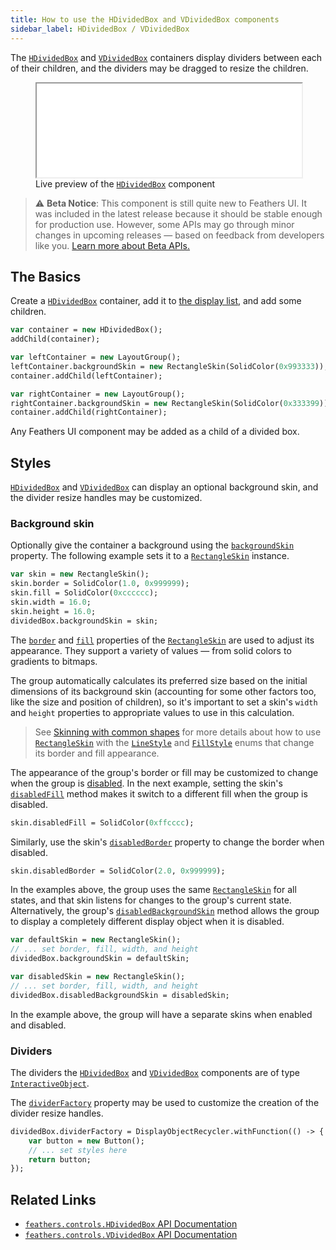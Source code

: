 ```yaml
---
title: How to use the HDividedBox and VDividedBox components
sidebar_label: HDividedBox / VDividedBox
---
```


The [`HDividedBox`](https://api.feathersui.com/current/feathers/controls/HDividedBox.html) and [`VDividedBox`](https://api.feathersui.com/current/feathers/controls/VDividedBox.html) containers display dividers between each of their children, and the dividers may be dragged to resize the children.

<figure>
<iframe src="/learn/haxe-openfl/samples/divided-box.html" width="100%" height="150"></iframe>
<figcaption>Live preview of the <a href="https://api.feathersui.com/current/feathers/controls/HDividedBox.html"><code>HDividedBox</code></a> component</figcaption>
</figure>

> ⚠️ **Beta Notice**: This component is still quite new to Feathers UI. It was included in the latest release because it should be stable enough for production use. However, some APIs may go through minor changes in upcoming releases — based on feedback from developers like you. [Learn more about Beta APIs.](./semver.md#beta-apis)

## The Basics

Create a [`HDividedBox`](https://api.feathersui.com/current/feathers/controls/HDividedBox.html) container, add it to [the display list](https://books.openfl.org/openfl-developers-guide/display-programming/basics-of-display-programming.html), and add some children.

```haxe
var container = new HDividedBox();
addChild(container);

var leftContainer = new LayoutGroup();
leftContainer.backgroundSkin = new RectangleSkin(SolidColor(0x993333));
container.addChild(leftContainer);

var rightContainer = new LayoutGroup();
rightContainer.backgroundSkin = new RectangleSkin(SolidColor(0x333399));
container.addChild(rightContainer);
```

Any Feathers UI component may be added as a child of a divided box.

## Styles

[`HDividedBox`](https://api.feathersui.com/current/feathers/controls/HDividedBox.html) and [`VDividedBox`](https://api.feathersui.com/current/feathers/controls/VDividedBox.html) can display an optional background skin, and the divider resize handles may be customized.

### Background skin

Optionally give the container a background using the [`backgroundSkin`](https://api.feathersui.com/current/feathers/controls/supportClasses/BaseDividedBox.html#backgroundSkin) property. The following example sets it to a [`RectangleSkin`](https://api.feathersui.com/current/feathers/skins/RectangleSkin.html) instance.

```haxe
var skin = new RectangleSkin();
skin.border = SolidColor(1.0, 0x999999);
skin.fill = SolidColor(0xcccccc);
skin.width = 16.0;
skin.height = 16.0;
dividedBox.backgroundSkin = skin;
```

The [`border`](https://api.feathersui.com/current/feathers/skins/BaseGraphicsPathSkin.html#border) and [`fill`](https://api.feathersui.com/current/feathers/skins/BaseGraphicsPathSkin.html#fill) properties of the [`RectangleSkin`](https://api.feathersui.com/current/feathers/skins/RectangleSkin.html) are used to adjust its appearance. They support a variety of values — from solid colors to gradients to bitmaps.

The group automatically calculates its preferred size based on the initial dimensions of its background skin (accounting for some other factors too, like the size and position of children), so it's important to set a skin's `width` and `height` properties to appropriate values to use in this calculation.

> See [Skinning with common shapes](./shape-skins.md) for more details about how to use [`RectangleSkin`](https://api.feathersui.com/current/feathers/skins/RectangleSkin.html) with the [`LineStyle`](https://api.feathersui.com/current/feathers/graphics/LineStyle.html) and [`FillStyle`](https://api.feathersui.com/current/feathers/graphics/FillStyle.html) enums that change its border and fill appearance.

The appearance of the group's border or fill may be customized to change when the group is [disabled](https://api.feathersui.com/current/feathers/core/IUIControl.html#enabled). In the next example, setting the skin's [`disabledFill`](https://api.feathersui.com/current/feathers/skins/RectangleSkin.html#disabledFill) method makes it switch to a different fill when the group is disabled.

```haxe
skin.disabledFill = SolidColor(0xffcccc);
```

Similarly, use the skin's [`disabledBorder`](https://api.feathersui.com/current/feathers/skins/RectangleSkin.html#disabledBorder) property to change the border when disabled.

```haxe
skin.disabledBorder = SolidColor(2.0, 0x999999);
```

In the examples above, the group uses the same [`RectangleSkin`](https://api.feathersui.com/current/feathers/skins/RectangleSkin.html) for all states, and that skin listens for changes to the group's current state. Alternatively, the group's [`disabledBackgroundSkin`](https://api.feathersui.com/current/feathers/controls/supportClasses/BaseDividedBox.html#disabledBackgroundSkin) method allows the group to display a completely different display object when it is disabled.

```haxe
var defaultSkin = new RectangleSkin();
// ... set border, fill, width, and height
dividedBox.backgroundSkin = defaultSkin;

var disabledSkin = new RectangleSkin();
// ... set border, fill, width, and height
dividedBox.disabledBackgroundSkin = disabledSkin;
```

In the example above, the group will have a separate skins when enabled and disabled.

### Dividers

The dividers the [`HDividedBox`](https://api.feathersui.com/current/feathers/controls/HDividedBox.html) and [`VDividedBox`](https://api.feathersui.com/current/feathers/controls/VDividedBox.html) components are of type [`InteractiveObject`](https://api.openfl.org/openfl/display/InteractiveObject.html).

The [`dividerFactory`](https://api.feathersui.com/current/feathers/controls/supportClasses/BaseDividedBox.html#dividerFactory) property may be used to customize the creation of the divider resize handles.

```haxe
dividedBox.dividerFactory = DisplayObjectRecycler.withFunction(() -> {
    var button = new Button();
    // ... set styles here
    return button;
});
```

## Related Links

- [`feathers.controls.HDividedBox` API Documentation](https://api.feathersui.com/current/feathers/controls/HDividedBox.html)
- [`feathers.controls.VDividedBox` API Documentation](https://api.feathersui.com/current/feathers/controls/VDividedBox.html)
